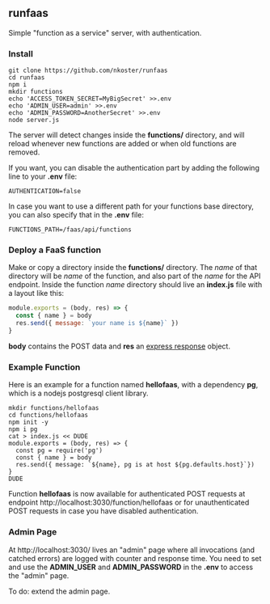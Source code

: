 ## runfaas

Simple "function as a service" server, with authentication.

### Install

```
git clone https://github.com/nkoster/runfaas
cd runfaas
npm i
mkdir functions
echo 'ACCESS_TOKEN_SECRET=MyBigSecret' >>.env
echo 'ADMIN_USER=admin' >>.env
echo 'ADMIN_PASSWORD=AnotherSecret' >>.env
node server.js
```

The server will detect changes inside the **functions/** directory,
and will reload whenever new functions are added or when old functions are removed.

If you want, you can disable the authentication part by adding the following line to your **.env** file:

```
AUTHENTICATION=false
```

In case you want to use a different path for your functions base directory, you can also specify that in the **.env** file:

```
FUNCTIONS_PATH=/faas/api/functions
```

### Deploy a FaaS function

Make or copy a directory inside the **functions/** directory.
The *name* of that directory will be *name* of the function, and also part of the *name* for the API endpoint.
Inside the function *name* directory should live an **index.js** file with a layout like this:

```javascript
module.exports = (body, res) => {
  const { name } = body
  res.send({ message: `your name is ${name}` })
}
```

**body** contains the POST data and **res** an [express response](https://expressjs.com/en/api.html#res) object.

### Example Function

Here is an example for a function named **hellofaas**, with a dependency **pg**, which is a nodejs postgresql client library.

```
mkdir functions/hellofaas
cd functions/hellofaas
npm init -y
npm i pg
cat > index.js << DUDE
module.exports = (body, res) => {
  const pg = require('pg')
  const { name } = body
  res.send({ message: `${name}, pg is at host ${pg.defaults.host}`})
}
DUDE
```

Function **hellofaas** is now available for authenticated POST requests at endpoint http://localhost:3030/function/hellofaas
or for unauthenticated POST requests in case you have disabled authentication.

### Admin Page

At http://localhost:3030/ lives an "admin" page where all invocations (and catched errors) are logged with counter and response time.
You need to set and use the **ADMIN_USER** and **ADMIN_PASSWORD** in the **.env** to access the "admin" page.

To do: extend the admin page.

